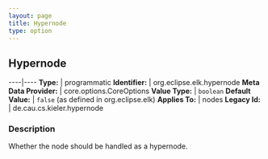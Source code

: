 ```yaml
---
layout: page
title: Hypernode
type: option
---
```

## Hypernode

----|----
**Type:** | programmatic
**Identifier:** | org.eclipse.elk.hypernode
**Meta Data Provider:** | core.options.CoreOptions
**Value Type:** | `boolean`
**Default Value:** | `false` (as defined in org.eclipse.elk)
**Applies To:** | nodes
**Legacy Id:** | de.cau.cs.kieler.hypernode


### Description
Whether the node should be handled as a hypernode.


